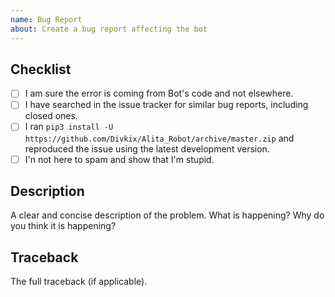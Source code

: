 ```yaml
---
name: Bug Report
about: Create a bug report affecting the bot
---
```


<!-- WARNING: Ignoring this template could lead to the issue being closed as incomplete -->

## Checklist
- [ ] I am sure the error is coming from Bot's code and not elsewhere.
- [ ] I have searched in the issue tracker for similar bug reports, including closed ones.
- [ ] I ran `pip3 install -U https://github.com/Divkix/Alita_Robot/archive/master.zip` and reproduced the issue using the latest development version.
- [ ] I'n not here to spam and show that I'm stupid.

## Description
A clear and concise description of the problem.
What is happening?
Why do you think it is happening?


## Traceback
The full traceback (if applicable).